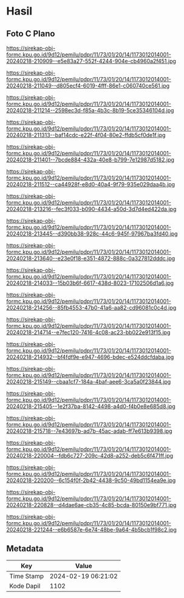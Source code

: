 # Hasil

## Foto C Plano

https://sirekap-obj-formc.kpu.go.id/9d12/pemilu/pdpr/11/73/01/20/14/1173012014001-20240218-210909--e5e83a27-552f-4244-904e-cb4960a2f451.jpg

https://sirekap-obj-formc.kpu.go.id/9d12/pemilu/pdpr/11/73/01/20/14/1173012014001-20240218-211049--d805ecf4-6019-4fff-86e1-c060740ce561.jpg

https://sirekap-obj-formc.kpu.go.id/9d12/pemilu/pdpr/11/73/01/20/14/1173012014001-20240218-211214--2598ec3d-f85a-4b3c-8b19-5ce35346104d.jpg

https://sirekap-obj-formc.kpu.go.id/9d12/pemilu/pdpr/11/73/01/20/14/1173012014001-20240218-211313--baf14cdc-e22f-4f04-80e2-ffdb5cf0de1f.jpg

https://sirekap-obj-formc.kpu.go.id/9d12/pemilu/pdpr/11/73/01/20/14/1173012014001-20240218-211401--7bcde884-432a-40e8-b799-7e12987d5182.jpg

https://sirekap-obj-formc.kpu.go.id/9d12/pemilu/pdpr/11/73/01/20/14/1173012014001-20240218-211512--ca44928f-e8d0-40a4-9f79-935e029daa4b.jpg

https://sirekap-obj-formc.kpu.go.id/9d12/pemilu/pdpr/11/73/01/20/14/1173012014001-20240218-213216--fec3f033-b090-4434-a50d-3d7d4ed422da.jpg

https://sirekap-obj-formc.kpu.go.id/9d12/pemilu/pdpr/11/73/01/20/14/1173012014001-20240218-213445--d390bb38-928c-44c6-945f-97967ba3fd40.jpg

https://sirekap-obj-formc.kpu.go.id/9d12/pemilu/pdpr/11/73/01/20/14/1173012014001-20240218-213640--e23e0f18-e351-4872-888c-0a327812dddc.jpg

https://sirekap-obj-formc.kpu.go.id/9d12/pemilu/pdpr/11/73/01/20/14/1173012014001-20240218-214033--15b03b6f-6617-438d-8023-17102506d1a6.jpg

https://sirekap-obj-formc.kpu.go.id/9d12/pemilu/pdpr/11/73/01/20/14/1173012014001-20240218-214256--85fb4553-47b0-41a6-aa82-cd96081c0c4d.jpg

https://sirekap-obj-formc.kpu.go.id/9d12/pemilu/pdpr/11/73/01/20/14/1173012014001-20240218-214714--e7fec120-7416-4c08-ac23-bb022e913f15.jpg

https://sirekap-obj-formc.kpu.go.id/9d12/pemilu/pdpr/11/73/01/20/14/1173012014001-20240218-214932--bf4fdf9e-e947-4696-bdec-e524ddcfdaba.jpg

https://sirekap-obj-formc.kpu.go.id/9d12/pemilu/pdpr/11/73/01/20/14/1173012014001-20240218-215149--cbaa1cf7-184a-4baf-aee6-3ca5a0f23844.jpg

https://sirekap-obj-formc.kpu.go.id/9d12/pemilu/pdpr/11/73/01/20/14/1173012014001-20240218-215405--1e2f37ba-8142-4498-a4d0-f4b0e8e685d8.jpg

https://sirekap-obj-formc.kpu.go.id/9d12/pemilu/pdpr/11/73/01/20/14/1173012014001-20240218-215718--7e43697b-ad7b-45ac-adab-ff7e613b9398.jpg

https://sirekap-obj-formc.kpu.go.id/9d12/pemilu/pdpr/11/73/01/20/14/1173012014001-20240218-220004--fdb6c727-209c-42d8-a252-deb5c6f471ff.jpg

https://sirekap-obj-formc.kpu.go.id/9d12/pemilu/pdpr/11/73/01/20/14/1173012014001-20240218-220200--6c154f0f-2b42-4438-9c50-49bd1154ea9e.jpg

https://sirekap-obj-formc.kpu.go.id/9d12/pemilu/pdpr/11/73/01/20/14/1173012014001-20240218-220828--d4dae6ae-cb35-4c85-bcda-80150e9bf771.jpg

https://sirekap-obj-formc.kpu.go.id/9d12/pemilu/pdpr/11/73/01/20/14/1173012014001-20240218-221244--e6b6587e-6e74-48be-9a64-4b5bcb1f98c2.jpg


## Metadata

| Key        | Value               |
| ---------- | ------------------- |
| Time Stamp | 2024-02-19 06:21:02 |
| Kode Dapil | 1102                |



